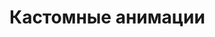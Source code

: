 <script setup>
import App from '../../examples/simple-animation/App.vue';
</script>

# Кастомные анимации

<App/>